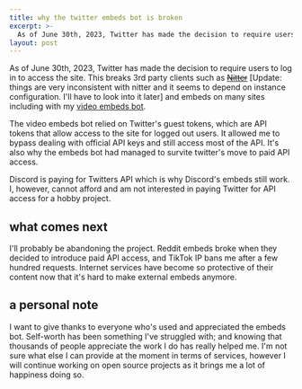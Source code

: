 ```yaml
---
title: why the twitter embeds bot is broken
excerpt: >-
  As of June 30th, 2023, Twitter has made the decision to require users to log in to access the site. This breaks 3rd party clients such as Nitter and embeds on many sites including with my video embeds bot.
layout: post
---
```


As of June 30th, 2023, Twitter has made the decision to require users to log in to access the site. This breaks 3rd party clients such as ~~[Nitter](https://nitter.net/)~~ [Update: things are very inconsistent with nitter and it seems to depend on instance configuration. I'll have to look into it later] and embeds on many sites including with my [video embeds bot](https://github.com/adryd325/discord-twitter-video-embeds).

The video embeds bot relied on Twitter's guest tokens, which are API tokens that allow access to the site for logged out users. It allowed me to bypass dealing with official API keys and still access most of the API. It's also why the embeds bot had managed to survite twitter's move to paid API access. 

Discord is paying for Twitters API which is why Discord's embeds still work. I, however, cannot afford and am not interested in paying Twitter for API access for a hobby project.

## what comes next

I'll probably be abandoning the project. Reddit embeds broke when they decided to introduce paid API access, and TikTok IP bans me after a few hundred requests. Internet services have become so protective of their content now that it's hard to make external embeds anymore.

## a personal note

I want to give thanks to everyone who's used and appreciated the embeds bot. Self-worth has been something I've struggled with; and knowing that thousands of people appreciate the work I do has really helped me. I'm not sure what else I can provide at the moment in terms of services, however I will continue working on open source projects as it brings me a lot of happiness doing so.